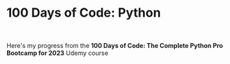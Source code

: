 
# 100 Days of Code: Python
<br>

Here's my progress from the **100 Days of Code: The Complete Python Pro Bootcamp for 2023** Udemy course
